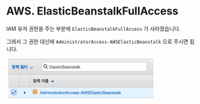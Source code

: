 # AWS. ElasticBeanstalkFullAccess

IAM 유저 권한을 주는 부분에 `ElasticBeanstalkFullAccess` 가 사라졌습니다.

그래서 그 권한 대신에 `AdministratorAccess-AWSElasticBeanstalk` 으로 주시면 됩니다.

![IMAGES](./images/beanstalk.png)